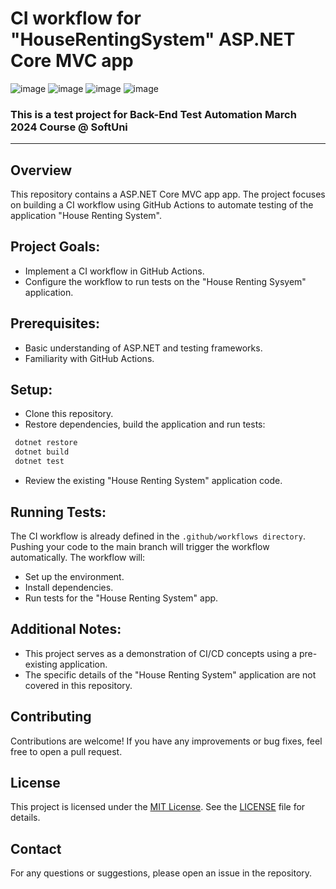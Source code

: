 # CI workflow for "HouseRentingSystem" ASP.NET Core MVC app
![image](https://img.shields.io/badge/C%23-239120?style=for-the-badge&logo=csharp&logoColor=white)
![image](https://img.shields.io/badge/.NET-512BD4?style=for-the-badge&logo=dotnet&logoColor=white)
![image](https://img.shields.io/badge/Visual_Studio-5C2D91?style=for-the-badge&logo=visual%20studio&logoColor=white)
![image](https://img.shields.io/badge/GitHub-100000?style=for-the-badge&logo=github&logoColor=white)
### This is a test project for Back-End Test Automation March 2024 Course @ SoftUni
---
## Overview
This repository contains a ASP.NET Core MVC app app. The project focuses on building a CI workflow using GitHub Actions to automate testing of the application "House Renting System".

## Project Goals:

- Implement a CI workflow in GitHub Actions.
- Configure the workflow to run tests on the "House Renting Sysyem" application.

## Prerequisites:

- Basic understanding of ASP.NET and testing frameworks.
- Familiarity with GitHub Actions.
  
## Setup:
- Clone this repository.
- Restore dependencies, build the application and run tests:

```sh
 dotnet restore
 dotnet build
 dotnet test
```

- Review the existing "House Renting System" application code.

## Running Tests:

The CI workflow is already defined in the `.github/workflows directory`. Pushing your code to the main branch will trigger the workflow automatically. The workflow will:

- Set up the environment.
- Install dependencies.
- Run tests for the "House Renting System" app.
## Additional Notes:

- This project serves as a demonstration of CI/CD concepts using a pre-existing application.
- The specific details of the "House Renting System" application are not covered in this repository.

## Contributing
Contributions are welcome! If you have any improvements or bug fixes, feel free to open a pull request.

## License
This project is licensed under the [MIT License](LICENSE). See the [LICENSE](LICENSE) file for details.

## Contact
For any questions or suggestions, please open an issue in the repository.

